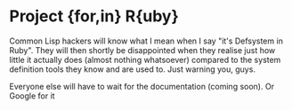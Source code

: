 # Project {for,in} R{uby}

Common Lisp hackers will know what I mean when I say "it's Defsystem in 
Ruby".  They will then shortly be disappointed when they realise just
how little it actually does (almost nothing whatsoever) compared to the
system definition tools they know and are used to.  Just warning you,
guys.

Everyone else will have to wait for the documentation (coming 
soon).  Or Google for it


